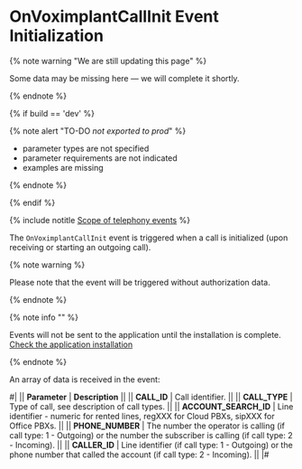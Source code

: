 # OnVoximplantCallInit Event Initialization

{% note warning "We are still updating this page" %}

Some data may be missing here — we will complete it shortly.

{% endnote %}

{% if build == 'dev' %}

{% note alert "TO-DO _not exported to prod_" %}

- parameter types are not specified
- parameter requirements are not indicated
- examples are missing

{% endnote %}

{% endif %}

{% include notitle [Scope of telephony events](../../_includes/scope-telephony-events.md) %}

The `OnVoximplantCallInit` event is triggered when a call is initialized (upon receiving or starting an outgoing call).

{% note warning %}

Please note that the event will be triggered without authorization data.

{% endnote %}

{% note info "" %}

Events will not be sent to the application until the installation is complete. [Check the application installation](../../../../settings/app-installation/installation-finish.md)

{% endnote %}

An array of data is received in the event:

#|
|| **Parameter** | **Description** ||
|| **CALL_ID** | Call identifier. ||
|| **CALL_TYPE** | Type of call, see description of call types. ||
|| **ACCOUNT_SEARCH_ID** | Line identifier - numeric for rented lines, regXXX for Cloud PBXs, sipXXX for Office PBXs. ||
|| **PHONE_NUMBER** | The number the operator is calling (if call type: 1 - Outgoing) or the number the subscriber is calling (if call type: 2 - Incoming). ||
|| **CALLER_ID** | Line identifier (if call type: 1 - Outgoing) or the phone number that called the account (if call type: 2 - Incoming). ||
|#